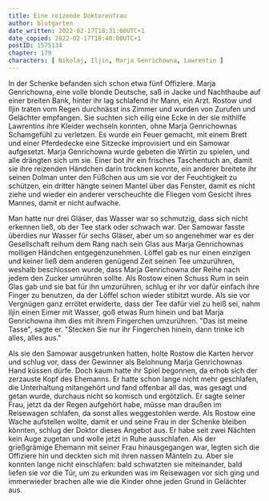 ```yaml
---
title: Eine reizende Doktorenfrau
author: blutgarten
date_written: 2022-02-17T18:31:00UTC+1
date_copied: 2022-02-17T18:40:00UTC+1
postID: 1575134
chapter: 179
characters: [ Nikolaj, Iljin, Marja Genrichowna, Lawrentin ]
---
```

In der Schenke befanden sich schon etwa fünf Offiziere. Marja Genrichowna, eine volle blonde Deutsche, saß in Jacke und Nachthaube auf einer breiten Bank, hinter ihr lag schlafend ihr Mann, ein Arzt. Rostow und Iljin traten vom Regen durchnässt ins Zimmer und wurden von Zurufen und Gelächter empfangen. Sie suchten sich eilig eine Ecke in der sie mithilfe Lawrentins ihre Kleider wechseln konnten, ohne Marja Genrichownas Schamgefühl zu verletzen. Es wurde ein Feuer gemacht, mit einem Brett und einer Pferdedecke eine Sitzecke improvisiert und ein Samowar aufgesetzt. Marja Genrichowna wurde gebeten die Wirtin zu spielen, und alle drängten sich um sie. Einer bot ihr ein frisches Taschentuch an, damit sie ihre reizenden Händchen darin trocknen konnte, ein anderer breitete ihr seinen Dolman unter den Füßchen aus um sie vor der Feuchtigkeit zu schützen, ein dritter hängte seinen Mantel über das Fenster, damit es nicht ziehe und wieder ein anderer verscheuchte die Fliegen vom Gesicht ihres Mannes, damit er nicht aufwache.

Man hatte nur drei Gläser, das Wasser war so schmutzig, dass sich nicht erkennen ließ, ob der Tee stark oder schwach war. Der Samowar fasste überdies nur Wasser für sechs Gläser, aber um so angenehmer war es der Gesellschaft reihum dem Rang nach sein Glas aus Marja Genrichownas molligen Händchen entgegenzunehmen. Löffel gab es nur einen einzigen und keiner ließ dem anderen genügend Zeit seinen Tee umzurühren, weshalb beschlossen wurde, dass Marja Genrichowna der Reihe nach jedem den Zucker umrühren sollte. Als Rostow einen Schuss Rum in sein Glas gab und sie bat für ihn umzurühren, schlug er ihr vor dafür einfach ihre Finger zu benutzen, da der Löffel schon wieder stibitzt wurde. Als sie vor Vergnügen ganz errötet erwiderte, dass der Tee dafür viel zu heiß sei, nahm Iljin einen Eimer mit Wasser, goß etwas Rum hinein und bat Marja Genrichowna ihm dies mit ihrem Fingerchen umzurühren. "Das ist meine Tasse", sagte er. "Stecken Sie nur ihr Fingerchen hinein, dann trinke ich alles, alles aus."

Als sie den Samowar ausgetrunken hatten, holte Rostow die Karten hervor und schlug vor, dass der Gewinner als Belohnung Marja Genrichownas Hand küssen dürfe. Doch kaum hatte ihr Spiel begonnen, da erhob sich der zerzauste Kopf des Ehemanns. Er hatte schon lange nicht mehr geschlafen, die Unterhaltung mitangehört und fand offenbar all das, was gesagt und getan wurde, durchaus nicht so komisch und ergötzlich. Er sagte seiner Frau, jetzt da der Regen aufgehört habe, müsse man draußen im Reisewagen schlafen, da sonst alles weggestohlen werde. Als Rostow eine Wache aufstellen wollte, damit er und seine Frau in der Schenke bleiben könnten, schlug der Doktor dieses Angebot aus. Er habe seit zwei Nächten kein Auge zugetan und wolle jetzt in Ruhe ausschlafen. Als der grießgrämige Ehemann mit seiner Frau hinausgegangen war, legten sich die Offiziere hin und deckten sich mit ihren nassen Mänteln zu. Aber sie konnten lange nicht einschlafen: bald schwatzten sie miteinander, bald liefen sie vor die Tür, um zu erkunden was im Reisewagen vor sich ging und immerwieder brachen alle wie die Kinder ohne jeden Grund in Gelächter aus. 